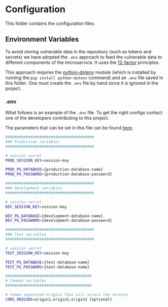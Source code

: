 # Configuration

This folder contains the configuration files.

## Environment Variables

To avoid storing vulnerable data in the repository (such as tokens
and secrets) we have adopted the `.env` approach to feed the vulnerable data to
different components of the microservice. It uses the [12-factor](https://12factor.net/)
principles.

This approach requires the [python-dotenv](https://pypi.org/project/python-dotenv/)
module (which is installed by running the `pip install python-dotenv` command)
and an `.env` file saved in this folder. One must create the `.env` file by hand
since it is ignored in the project.

### .env
What follows is an example of the `.env` file. To get the right configs contact
one of the developers contributing to this project.

The parameters that can be set in this file can be found [here](../../README.md#Alternatives).


```bash
#######################################
### Production variables
#######################################

# session secret
PROD_SESSION_KEY=session-key

PROD_PG_DATABASE={production-database-name}
PROD_PG_PASSWORD={production-database-password}

#######################################
### Development variables
#######################################

# session secret
DEV_SESSION_KEY=session-key

DEV_PG_DATABASE={development-database-name}
DEV_PG_PASSWORD={development-database-password}

#######################################
### Test variables
#######################################

# session secret
TEST_SESSION_KEY=session-key

TEST_PG_DATABASE={test-database-name}
TEST_PG_PASSWORD={test-database-name}

######################################
# Common variables
######################################

# comma separated origins that will access the service
CORS_ORIGINS=origin1,origin2,origin3 (optional)

```
